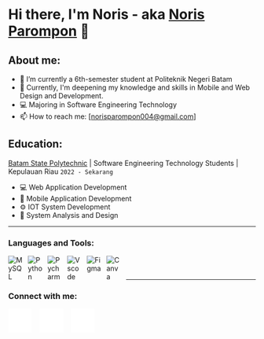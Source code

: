 # Hi there, I'm Noris - aka [Noris Parompon](https://www.linkedin.com/in/noris-parompon-1855a8310/) 👋
## About me:
- 🔭 I’m currently a 6th-semester student at Politeknik Negeri Batam
- 🌱 Currently, I'm deepening my knowledge and skills in Mobile and Web Design and Development.
- 💻 Majoring in Software Engineering Technology
- 📫 How to reach me: [norisparompon004@gmail.com]

## Education:

[Batam State Polytechnic](https://www.polibatam.ac.id/) | Software Engineering Technology Students | Kepulauan Riau `2022 - Sekarang`
- 💻 Web Application Development
- 📱 Mobile Application Development
- ⚙️ IOT System Development
- 🧠 System Analysis and Design
---

### Languages and Tools:

[<img align="left" alt="MySQL" width="30px" src="https://cdn.jsdelivr.net/gh/devicons/devicon/icons/mysql/mysql-original.svg" style="padding-right:10px;" />][webdev]
[<img align="left" alt="Python" width="30px" src="https://upload.wikimedia.org/wikipedia/commons/thumb/c/c3/Python-logo-notext.svg/121px-Python-logo-notext.svg.png" style="padding-right:10px;" />][webdev]
[<img align="left" alt="Pycharm" width="30px" src="https://upload.wikimedia.org/wikipedia/commons/thumb/1/1d/PyCharm_Icon.svg/64px-PyCharm_Icon.svg.png" style="padding-right:10px;" />][webdev]
[<img align="left" alt="Vscode" width="30px" src="https://upload.wikimedia.org/wikipedia/commons/thumb/1/1c/Visual_Studio_Code_1.35_icon.png/64px-Visual_Studio_Code_1.35_icon.png" style="padding-right:10px;" />][webdev]
[<img align="left" alt="Figma" width="30px" src="https://play-lh.googleusercontent.com/efwNlvQ3pch_-hZ9xeHf6YF-f_rHzQQo21IVevPLOxpzSVfxuVKom2_7C6axFbC-3rU=w240-h480-rw" style="padding-right:10px;" />][webdev]
[<img align="left" alt="Canva" width="30px" src="https://play-lh.googleusercontent.com/f8vQ7nzN7o84-KUrRjtHedUgYRJ-6b1a1zpCp1SPsTSegMLBrrjhuNdWzhw4PaNfWeyX=s48-rw" style="padding-right:10px;" />][webdev]




<br />
<br />

---
### Connect with me:
[![website](./img/youtube-dark.svg)](https://www.youtube.com/channel/UCPNzVnYl6pC2IWfN5aQJmJg)
&nbsp;&nbsp;
[![website](./img/linkedin-dark.svg)](https://www.linkedin.com/in/noris-parompon-1855a8310/)
&nbsp;&nbsp;
[![website](./img/instagram-dark.svg)](https://www.instagram.com/nors_p?igsh=MXI1c3NsNWtoemdxMQ==)
&nbsp;&nbsp;


[webdev]: https://github.com/Norissss
